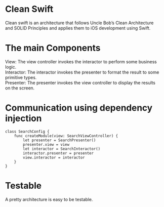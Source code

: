 # Clean Swift

Clean swift is an architecture that follows Uncle Bob’s Clean Architecture and SOLID Principles and applies them to iOS development using Swift.

# The main Components

View: The view controller invokes the interactor to perform some business logic.\
Interactor: The interactor invokes the presenter to format the result to some primitive types.\
Presenter: The presenter invokes the view controller to display the results on the screen.

# Communication using dependency injection
```
class SearchConfig {
    func createModule(view: SearchViewController) {
        let presenter = SearchPresenter()
        presenter.view = view
        let interactor = SearchInteractor()
        interactor.presenter = presenter
        view.interactor = interactor
    }
}
``` 

# Testable 
A pretty architecture is easy to be testable.

